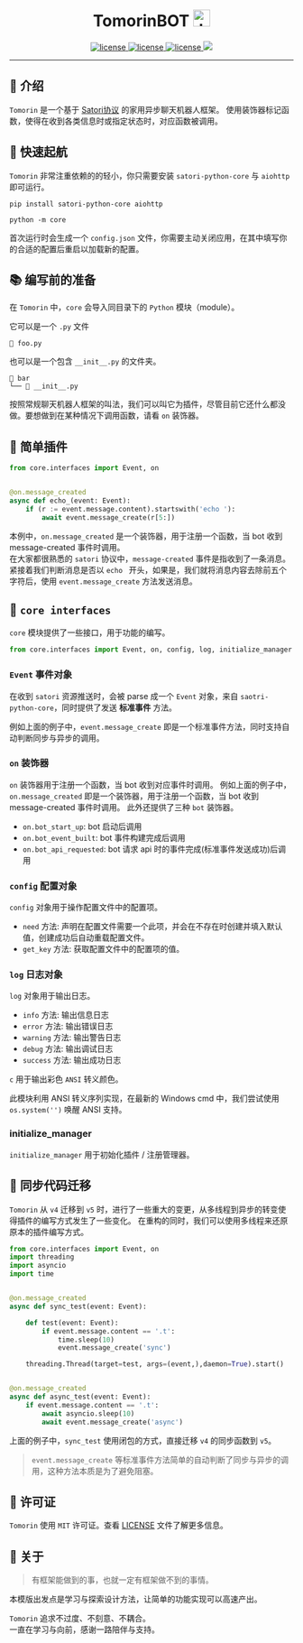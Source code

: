 

<h1 align="center"> TomorinBOT  <img src="http://q1.qlogo.cn/g?b=qq&nk=211134009&s=100" width="30" height="30" alt="tmrn"/> </h1>


<p align="center">

<a href="https://github.com/kumoSleeping/TomorinBot/blob/main/core/__init__.py">
    <img src="https://img.shields.io/badge/TomorinBOT%20v5-blue" alt="license">
  </a>

<a href="https://github.com/kumoSleeping/TomorinBot/blob/main/LICENSE">
    <img src="https://img.shields.io/github/license/kumoSleeping/TomorinBot" alt="license">
  </a>
<a href="https://www.python.org/">
    <img src="https://img.shields.io/badge/python-3.9+-blue?logo=python&logoColor=edb641" alt="license">
  </a>

  <a href="https://satori.js.org/zh-CN/">
    <img src="https://img.shields.io/badge/Satori-v1-black?style=social">
  </a>


***
## 📖 介绍


`Tomorin` 是一个基于 [Satori协议](https://satori.js.org/zh-CN/) 的家用异步聊天机器人框架。
使用装饰器标记函数，使得在收到各类信息时或指定状态时，对应函数被调用。

## 💫 快速起航

`Tomorin` 非常注重依赖的的轻小，你只需要安装 `satori-python-core` 与 `aiohttp` 即可运行。

```shell
pip install satori-python-core aiohttp
```

```shell
python -m core
```


首次运行时会生成一个 `config.json` 文件，你需要主动关闭应用，在其中填写你的合适的配置后重启以加载新的配置。


## 📚 编写前的准备

在 `Tomorin` 中，`core` 会导入同目录下的 `Python` 模块（module）。

它可以是一个 `.py` 文件

    📜 foo.py
    
也可以是一个包含 `__init__.py` 的文件夹。 

    📂 bar   
    └── 📜 __init__.py   

按照常规聊天机器人框架的叫法，我们可以叫它为插件，尽管目前它还什么都没做。要想做到在某种情况下调用函数，请看 `on` 装饰器。

## 📂 简单插件

```py
from core.interfaces import Event, on


@on.message_created
async def echo_(event: Event):
    if (r := event.message.content).startswith('echo '):
        await event.message_create(r[5:])

```
本例中，`on.message_created` 是一个装饰器，用于注册一个函数，当 bot 收到 message-created 事件时调用。   
在大家都很熟悉的 `satori` 协议中，`message-created` 事件是指收到了一条消息。
紧接着我们判断消息是否以 `echo ` 开头，如果是，我们就将消息内容去除前五个字符后，使用 `event.message_create` 方法发送消息。

## 🔌 `core interfaces`

`core` 模块提供了一些接口，用于功能的编写。

```py
from core.interfaces import Event, on, config, log, initialize_manager
```

### `Event` 事件对象

在收到 `satori` 资源推送时，会被 parse 成一个 `Event` 对象，来自 `saotri-python-core`，同时提供了发送 **标准事件** 方法。

例如上面的例子中，`event.message_create` 即是一个标准事件方法，同时支持自动判断同步与异步的调用。


### `on` 装饰器

`on` 装饰器用于注册一个函数，当 bot 收到对应事件时调用。
例如上面的例子中，`on.message_created` 即是一个装饰器，用于注册一个函数，当 bot 收到 message-created 事件时调用。
此外还提供了三种 `bot` 装饰器。 
- `on.bot_start_up`: bot 启动后调用
- `on.bot_event_built`: bot 事件构建完成后调用
- `on.bot_api_requested`: bot 请求 api 时的事件完成(标准事件发送成功)后调用

### `config` 配置对象

`config` 对象用于操作配置文件中的配置项。

- `need` 方法: 声明在配置文件需要一个此项，并会在不存在时创建并填入默认值，创建成功后自动重载配置文件。
- `get_key` 方法: 获取配置文件中的配置项的值。

### `log` 日志对象

`log` 对象用于输出日志。

- `info` 方法: 输出信息日志
- `error` 方法: 输出错误日志
- `warning` 方法: 输出警告日志
- `debug` 方法: 输出调试日志
- `success` 方法: 输出成功日志

`c` 用于输出彩色 `ANSI` 转义颜色。

此模块利用 ANSI 转义序列实现，在最新的 Windows cmd 中，我们尝试使用 `os.system('')` 唤醒 ANSI 支持。

### initialize_manager 

`initialize_manager` 用于初始化插件 / 注册管理器。


## 🧭 同步代码迁移

`Tomorin` 从 `v4` 迁移到 `v5` 时，进行了一些重大的变更，从多线程到异步的转变使得插件的编写方式发生了一些变化。
在重构的同时，我们可以使用多线程来还原原本的插件编写方式。

```py
from core.interfaces import Event, on
import threading
import asyncio
import time


@on.message_created
async def sync_test(event: Event):

    def test(event: Event):
        if event.message.content == '.t':
            time.sleep(10)
            event.message_create('sync')

    threading.Thread(target=test, args=(event,),daemon=True).start()


@on.message_created
async def async_test(event: Event):
    if event.message.content == '.t':
        await asyncio.sleep(10)
        await event.message_create('async')
```

上面的例子中，`sync_test` 使用闭包的方式，直接迁移 `v4` 的同步函数到 `v5`。

> `event.message_create` 等标准事件方法简单的自动判断了同步与异步的调用，这种方法本质是为了避免阻塞。
 

## 📜 许可证

`Tomorin` 使用 `MIT` 许可证。查看 [LICENSE](https://github.com/kumoSleeping/TomorinBot/blob/main/LICENSE) 文件了解更多信息。


## 📄 关于
> 有框架能做到的事，也就一定有框架做不到的事情。

本模版出发点是学习与探索设计方法，让简单的功能实现可以高速产出。   

`Tomorin` 追求不过度、不刻意、不耦合。   
一直在学习与向前，感谢一路陪伴与支持。









